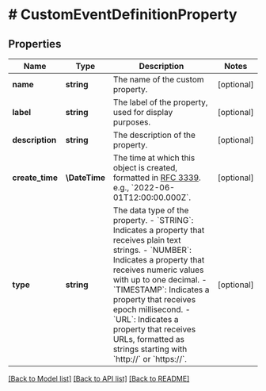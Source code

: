 # # CustomEventDefinitionProperty

## Properties

Name | Type | Description | Notes
------------ | ------------- | ------------- | -------------
**name** | **string** | The name of the custom property. | [optional]
**label** | **string** | The label of the property, used for display purposes. | [optional]
**description** | **string** | The description of the property. | [optional]
**create_time** | **\DateTime** | The time at which this object is created, formatted in [RFC 3339](https://datatracker.ietf.org/doc/html/rfc3339). e.g., &#x60;2022-06-01T12:00:00.000Z&#x60;. | [optional]
**type** | **string** | The data type of the property. - &#x60;STRING&#x60;: Indicates a property that receives plain text strings. - &#x60;NUMBER&#x60;: Indicates a property that receives numeric values with up to one decimal. - &#x60;TIMESTAMP&#x60;: Indicates a property that receives epoch millisecond. - &#x60;URL&#x60;: Indicates a property that receives URLs, formatted as strings starting with &#x60;http://&#x60; or &#x60;https://&#x60;. | [optional]

[[Back to Model list]](../../README.md#models) [[Back to API list]](../../README.md#endpoints) [[Back to README]](../../README.md)
